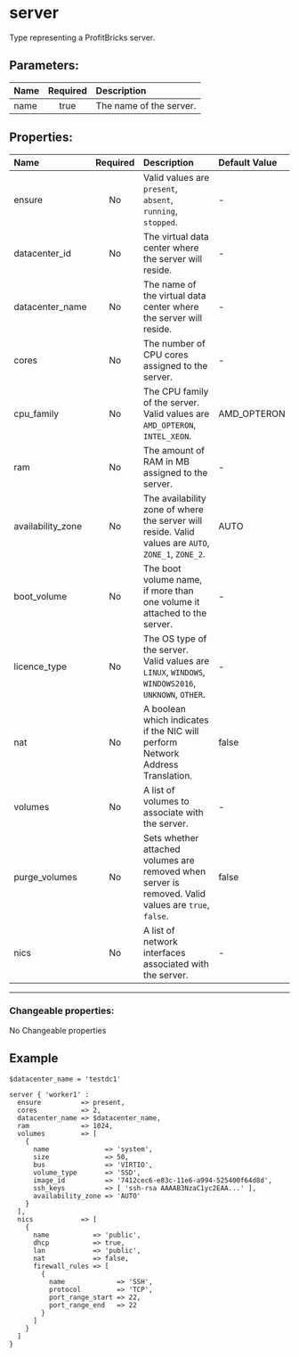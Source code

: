 # server

Type representing a ProfitBricks server.

## Parameters:

| Name | Required | Description |
| :--- | :-: | :--- |
| name | true | The name of the server.   |

## Properties:

| Name | Required | Description | Default Value |
| :--- | :-: | :--- | :--- |
| ensure | No |   Valid values are `present`, `absent`, `running`, `stopped`.  | - |
| datacenter_id | No | The virtual data center where the server will reside.   | - |
| datacenter_name | No | The name of the virtual data center where the server will reside.   | - |
| cores | No | The number of CPU cores assigned to the server.   | - |
| cpu_family | No | The CPU family of the server.  Valid values are `AMD_OPTERON`, `INTEL_XEON`.  | AMD_OPTERON |
| ram | No | The amount of RAM in MB assigned to the server.   | - |
| availability_zone | No | The availability zone of where the server will reside.  Valid values are `AUTO`, `ZONE_1`, `ZONE_2`.  | AUTO |
| boot_volume | No | The boot volume name, if more than one volume it attached to the server.   | - |
| licence_type | No | The OS type of the server.  Valid values are `LINUX`, `WINDOWS`, `WINDOWS2016`, `UNKNOWN`, `OTHER`.  | - |
| nat | No | A boolean which indicates if the NIC will perform Network Address Translation.   | false |
| volumes | No | A list of volumes to associate with the server.   | - |
| purge_volumes | No | Sets whether attached volumes are removed when server is removed.  Valid values are `true`, `false`.  | false |
| nics | No | A list of network interfaces associated with the server.   | - |
***


### Changeable properties:

No Changeable properties


## Example

```text
$datacenter_name = 'testdc1'

server { 'worker1' :
  ensure          => present,
  cores           => 2,
  datacenter_name => $datacenter_name,
  ram             => 1024,
  volumes         => [
    {
      name              => 'system',
      size              => 50,
      bus               => 'VIRTIO',
      volume_type       => 'SSD',
      image_id          => '7412cec6-e83c-11e6-a994-525400f64d8d',
      ssh_keys          => [ 'ssh-rsa AAAAB3NzaC1yc2EAA...' ],
      availability_zone => 'AUTO'
    }
  ],
  nics            => [
    {
      name           => 'public',
      dhcp           => true,
      lan            => 'public',
      nat            => false,
      firewall_rules => [
        {
          name             => 'SSH',
          protocol         => 'TCP',
          port_range_start => 22,
          port_range_end   => 22
        }
      ]
    }
  ]
}

```

